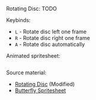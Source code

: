 <style>
    .butterfly {
      display: inline-block;
      width: 256px;
      height: 256px;
      background-image : url(butterfly.png);
      animation: moveButterflyX 0.25s steps(4) infinite,
                 moveButterflyY 1s steps(4) infinite;
    }
    @keyframes moveButterflyX {
      from{background-position-x:0px;}
      to{background-position-x:-1024px;}
    }
    @keyframes moveButterflyY {
      from{background-position-y:0px;}
      to{background-position-y:-1024px;}
    }
</style>

Rotating Disc:
TODO

Keybinds:
* `L` - Rotate disc left one frame
* `R` - Rotate disc right one frame
* `A` - Rotate disc automatically

Animated spritesheet:
<div class="butterfly"/>

Source material:
* [Rotating Disc](https://opengameart.org/content/sweet-colorful-candies-free-game-assest) (Modified)
* [Butterfly Spritesheet](https://opengameart.org/content/butterfly-animation)
